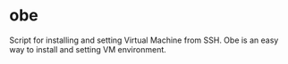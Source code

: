 obe
===
Script for installing and setting Virtual Machine from SSH.
Obe is an easy way to install and setting VM environment.